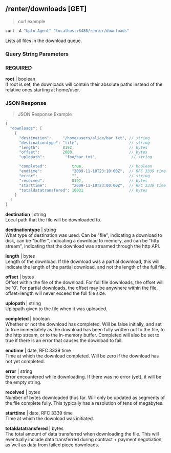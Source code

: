 ## /renter/downloads [GET]
> curl example

```go
curl -A "Uplo-Agent" "localhost:8480/renter/downloads"
```

Lists all files in the download queue.

### Query String Parameters
### REQUIRED
**root** | boolean  
If root is set, the downloads will contain their absolute paths instead of
the relative ones starting at home/user.

### JSON Response
> JSON Response Example

```go
{
  "downloads": [
    {
      "destination":     "/home/users/alice/bar.txt", // string
      "destinationtype": "file",                      // string
      "length":          8192,                        // bytes
      "offset":          2000,                        // bytes
      "uplopath":         "foo/bar.txt",               // string

      "completed":           true,                    // boolean
      "endtime":             "2009-11-10T23:10:00Z",  // RFC 3339 time
      "error":               "",                      // string
      "received":            8192,                    // bytes
      "starttime":           "2009-11-10T23:00:00Z",  // RFC 3339 time
      "totaldatatransfered": 10031                    // bytes
    }
  ]
}
```
**destination** | string  
Local path that the file will be downloaded to.

**destinationtype** | string  
What type of destination was used. Can be "file", indicating a download to disk,
can be "buffer", indicating a download to memory, and can be "http stream",
indicating that the download was streamed through the http API.

**length** | bytes  
Length of the download. If the download was a partial download, this will
indicate the length of the partial download, and not the length of the full
file.

**offset** | bytes  
Offset within the file of the download. For full file downloads, the offset will
be '0'. For partial downloads, the offset may be anywhere within the file.
offset+length will never exceed the full file size.

**uplopath** | string  
Uplopath given to the file when it was uploaded.

**completed** | boolean  
Whether or not the download has completed. Will be false initially, and set to
true immediately as the download has been fully written out to the file, to the
http stream, or to the in-memory buffer. Completed will also be set to true if
there is an error that causes the download to fail.

**endtime** | date, RFC 3339 time  
Time at which the download completed. Will be zero if the download has not yet
completed.

**error** | string  
Error encountered while downloading. If there was no error (yet), it will be the
empty string.

**received** | bytes  
Number of bytes downloaded thus far. Will only be updated as segments of the
file complete fully. This typically has a resolution of tens of megabytes.

**starttime** | date, RFC 3339 time  
Time at which the download was initiated.

**totaldatatransfered** | bytes  
The total amount of data transferred when downloading the file. This will
eventually include data transferred during contract + payment negotiation, as
well as data from failed piece downloads.  
